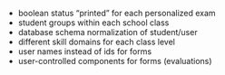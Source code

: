 - boolean status “printed” for each personalized exam
- student groups within each school class
- database schema normalization of student/user
- different skill domains for each class level
- user names instead of ids for forms
- user-controlled components for forms (evaluations)
